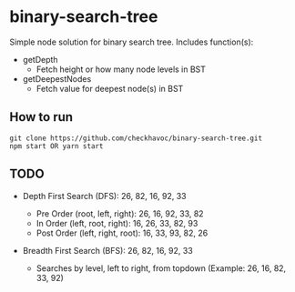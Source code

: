 # binary-search-tree

Simple node solution for binary search tree. Includes function(s):

- getDepth
  - Fetch height or how many node levels in BST
- getDeepestNodes
  - Fetch value for deepest node(s) in BST

## How to run

```
git clone https://github.com/checkhavoc/binary-search-tree.git
npm start OR yarn start
```

## TODO

- Depth First Search (DFS): 26, 82, 16, 92, 33

  - Pre Order (root, left, right): 26, 16, 92, 33, 82
  - In Order (left, root, right): 16, 26, 33, 82, 93
  - Post Order (left, right, root): 16, 33, 93, 82, 26

- Breadth First Search (BFS): 26, 82, 16, 92, 33
  - Searches by level, left to right, from topdown (Example: 26, 16, 82, 33, 92)
